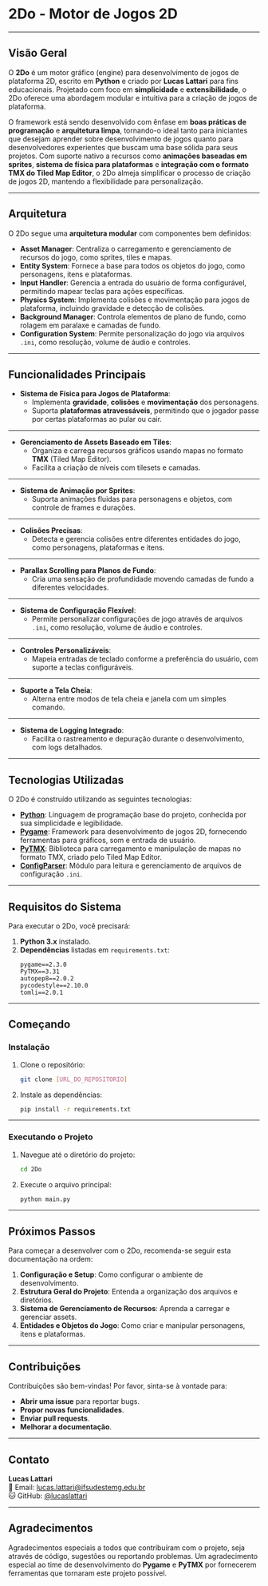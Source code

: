 
# 2Do - Motor de Jogos 2D

---

## Visão Geral

O **2Do** é um motor gráfico (engine) para desenvolvimento de jogos de plataforma 2D, escrito em **Python** e criado por **Lucas Lattari** para fins educacionais. Projetado com foco em **simplicidade** e **extensibilidade**, o 2Do oferece uma abordagem modular e intuitiva para a criação de jogos de plataforma.

O framework está sendo desenvolvido com ênfase em **boas práticas de programação** e **arquitetura limpa**, tornando-o ideal tanto para iniciantes que desejam aprender sobre desenvolvimento de jogos quanto para desenvolvedores experientes que buscam uma base sólida para seus projetos. Com suporte nativo a recursos como **animações baseadas em sprites**, **sistema de física para plataformas** e **integração com o formato TMX do Tiled Map Editor**, o 2Do almeja simplificar o processo de criação de jogos 2D, mantendo a flexibilidade para personalização.

---

## Arquitetura

O 2Do segue uma **arquitetura modular** com componentes bem definidos:

- **Asset Manager**: Centraliza o carregamento e gerenciamento de recursos do jogo, como sprites, tiles e mapas.
- **Entity System**: Fornece a base para todos os objetos do jogo, como personagens, itens e plataformas.
- **Input Handler**: Gerencia a entrada do usuário de forma configurável, permitindo mapear teclas para ações específicas.
- **Physics System**: Implementa colisões e movimentação para jogos de plataforma, incluindo gravidade e detecção de colisões.
- **Background Manager**: Controla elementos de plano de fundo, como rolagem em paralaxe e camadas de fundo.
- **Configuration System**: Permite personalização do jogo via arquivos `.ini`, como resolução, volume de áudio e controles.

---

## Funcionalidades Principais

- **Sistema de Física para Jogos de Plataforma**:
  - Implementa **gravidade**, **colisões** e **movimentação** dos personagens.
  - Suporta **plataformas atravessáveis**, permitindo que o jogador passe por certas plataformas ao pular ou cair.

---

- **Gerenciamento de Assets Baseado em Tiles**:
  - Organiza e carrega recursos gráficos usando mapas no formato **TMX** (Tiled Map Editor).
  - Facilita a criação de níveis com tilesets e camadas.

---

- **Sistema de Animação por Sprites**:
  - Suporta animações fluidas para personagens e objetos, com controle de frames e durações.

---

- **Colisões Precisas**:
  - Detecta e gerencia colisões entre diferentes entidades do jogo, como personagens, plataformas e itens.

---

- **Parallax Scrolling para Planos de Fundo**:
  - Cria uma sensação de profundidade movendo camadas de fundo a diferentes velocidades.

---

- **Sistema de Configuração Flexível**:
  - Permite personalizar configurações de jogo através de arquivos `.ini`, como resolução, volume de áudio e controles.

---

- **Controles Personalizáveis**:
  - Mapeia entradas de teclado conforme a preferência do usuário, com suporte a teclas configuráveis.

---

- **Suporte a Tela Cheia**:
  - Alterna entre modos de tela cheia e janela com um simples comando.

---

- **Sistema de Logging Integrado**:
  - Facilita o rastreamento e depuração durante o desenvolvimento, com logs detalhados.

---

## Tecnologias Utilizadas

O 2Do é construído utilizando as seguintes tecnologias:

- **[Python](https://www.python.org/)**: Linguagem de programação base do projeto, conhecida por sua simplicidade e legibilidade.
- **[Pygame](https://www.pygame.org/news)**: Framework para desenvolvimento de jogos 2D, fornecendo ferramentas para gráficos, som e entrada de usuário.
- **[PyTMX](https://github.com/bitcraft/PyTMX)**: Biblioteca para carregamento e manipulação de mapas no formato TMX, criado pelo Tiled Map Editor.
- **[ConfigParser](https://docs.python.org/3/library/configparser.html)**: Módulo para leitura e gerenciamento de arquivos de configuração `.ini`.

---

## Requisitos do Sistema

Para executar o 2Do, você precisará:

1. **Python 3.x** instalado.
2. **Dependências** listadas em `requirements.txt`:
   ```plaintext
   pygame==2.3.0
   PyTMX==3.31
   autopep8==2.0.2
   pycodestyle==2.10.0
   tomli==2.0.1
   ```

---

## Começando

### Instalação

1. Clone o repositório:
   ```bash
   git clone [URL_DO_REPOSITORIO]
   ```

2. Instale as dependências:
   ```bash
   pip install -r requirements.txt
   ```

---

### Executando o Projeto

1. Navegue até o diretório do projeto:
   ```bash
   cd 2Do
   ```

2. Execute o arquivo principal:
   ```bash
   python main.py
   ```

---

## Próximos Passos

Para começar a desenvolver com o 2Do, recomenda-se seguir esta documentação na ordem:

1. **Configuração e Setup**: Como configurar o ambiente de desenvolvimento.
2. **Estrutura Geral do Projeto**: Entenda a organização dos arquivos e diretórios.
3. **Sistema de Gerenciamento de Recursos**: Aprenda a carregar e gerenciar assets.
4. **Entidades e Objetos do Jogo**: Como criar e manipular personagens, itens e plataformas.

---

## Contribuições

Contribuições são bem-vindas! Por favor, sinta-se à vontade para:

- **Abrir uma issue** para reportar bugs.
- **Propor novas funcionalidades**.
- **Enviar pull requests**.
- **Melhorar a documentação**.

---

## Contato

**Lucas Lattari**  
📧 Email: [lucas.lattari@ifsudestemg.edu.br](mailto:lucas.lattari@ifsudestemg.edu.br)  
🐱 GitHub: [@lucaslattari](https://github.com/lucaslattari)

---

## Agradecimentos

Agradecimentos especiais a todos que contribuíram com o projeto, seja através de código, sugestões ou reportando problemas. Um agradecimento especial ao time de desenvolvimento do **Pygame** e **PyTMX** por fornecerem ferramentas que tornaram este projeto possível.
